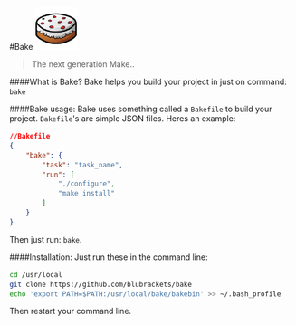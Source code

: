 #Bake
<img src="icon.jpg" width="75" height="75">
> The next generation Make..

####What is Bake?
Bake helps you build your project in just on command:
`bake`

####Bake usage:
Bake uses something called a `Bakefile` to build your project.
`Bakefile`'s are simple JSON files.
Heres an example:
```json
//Bakefile
{
	"bake": {
		"task": "task_name",
		"run": [
			"./configure",
			"make install"
		]
	}
}
```
Then just run: `bake`.

####Installation:
Just run these in the command line:
```sh
cd /usr/local
git clone https://github.com/blubrackets/bake
echo 'export PATH=$PATH:/usr/local/bake/bakebin' >> ~/.bash_profile
``` 
Then restart your command line.